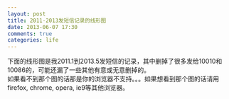```yaml
---
layout: post
title: 2011-2013发短信记录的线形图
date: 2013-06-07 17:30
comments: true
categories: life
---
```



下面的线形图是我2011.1到2013.5发短信的记录，其中删掉了很多发给10010和10086的，可能还漏了一些其他有意或无意删掉的。  
如果看不到那个图的话那是你的浏览器不支持。。。如果想看到那个图的话请用firefox, chrome, opera, ie9等其他浏览器。  

<script src="/js/d3.v3.js"></script>
<script src="/js/underscore-1.4.3.js"></script>

<div class='here'></div>
<script src="/js/app_sms_send.js" type="text/javascript"></script>
